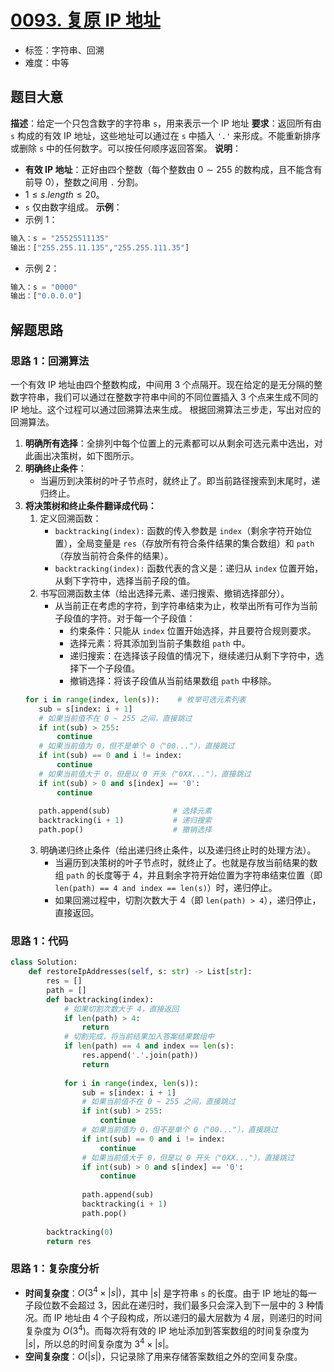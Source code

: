# [0093. 复原 IP 地址](https://leetcode.cn/problems/restore-ip-addresses/)
- 标签：字符串、回溯
- 难度：中等
## 题目大意
**描述**：给定一个只包含数字的字符串 `s`，用来表示一个 IP 地址
**要求**：返回所有由 `s` 构成的有效 IP 地址，这些地址可以通过在 `s` 中插入 `'.'` 来形成。不能重新排序或删除 `s` 中的任何数字。可以按任何顺序返回答案。
**说明**：
- **有效 IP 地址**：正好由四个整数（每个整数由 $0 \sim 255$ 的数构成，且不能含有前导 0），整数之间用 `.` 分割。
- $1 \le s.length \le 20$。
- `s` 仅由数字组成。
**示例**：
- 示例 1：
```python
输入：s = "25525511135"
输出：["255.255.11.135","255.255.111.35"]
```
- 示例 2：
```python
输入：s = "0000"
输出：["0.0.0.0"]
```
## 解题思路
### 思路 1：回溯算法
一个有效 IP 地址由四个整数构成，中间用 $3$ 个点隔开。现在给定的是无分隔的整数字符串，我们可以通过在整数字符串中间的不同位置插入 $3$ 个点来生成不同的 IP 地址。这个过程可以通过回溯算法来生成。
根据回溯算法三步走，写出对应的回溯算法。
1. **明确所有选择**：全排列中每个位置上的元素都可以从剩余可选元素中选出，对此画出决策树，如下图所示。
2. **明确终止条件**：
   - 当遍历到决策树的叶子节点时，就终止了。即当前路径搜索到末尾时，递归终止。
3. **将决策树和终止条件翻译成代码：**
   1. 定义回溯函数：
      - `backtracking(index):` 函数的传入参数是 `index`（剩余字符开始位置），全局变量是 `res`（存放所有符合条件结果的集合数组）和 `path`（存放当前符合条件的结果）。
      - `backtracking(index):` 函数代表的含义是：递归从 `index` 位置开始，从剩下字符中，选择当前子段的值。
   2. 书写回溯函数主体（给出选择元素、递归搜索、撤销选择部分）。
      - 从当前正在考虑的字符，到字符串结束为止，枚举出所有可作为当前子段值的字符。对于每一个子段值：
        - 约束条件：只能从 `index` 位置开始选择，并且要符合规则要求。
        - 选择元素：将其添加到当前子集数组 `path` 中。
        - 递归搜索：在选择该子段值的情况下，继续递归从剩下字符中，选择下一个子段值。
        - 撤销选择：将该子段值从当前结果数组 `path` 中移除。
    ```python
   for i in range(index, len(s)):    # 枚举可选元素列表
       sub = s[index: i + 1]
       # 如果当前值不在 0 ~ 255 之间，直接跳过
       if int(sub) > 255:
           continue
       # 如果当前值为 0，但不是单个 0（"00..."），直接跳过
       if int(sub) == 0 and i != index:
           continue
       # 如果当前值大于 0，但是以 0 开头（"0XX..."），直接跳过
       if int(sub) > 0 and s[index] == '0':
           continue
                   
       path.append(sub)              # 选择元素
       backtracking(i + 1)           # 递归搜索
       path.pop()                    # 撤销选择
    ```
   3. 明确递归终止条件（给出递归终止条件，以及递归终止时的处理方法）。
      - 当遍历到决策树的叶子节点时，就终止了。也就是存放当前结果的数组 `path` 的长度等于 $4$，并且剩余字符开始位置为字符串结束位置（即 `len(path) == 4 and index == len(s)`）时，递归停止。
      - 如果回溯过程中，切割次数大于 4（即 `len(path) > 4`），递归停止，直接返回。
### 思路 1：代码
```python
class Solution:
    def restoreIpAddresses(self, s: str) -> List[str]:
        res = []
        path = []
        def backtracking(index):
            # 如果切割次数大于 4，直接返回
            if len(path) > 4:            
                return
            # 切割完成，将当前结果加入答案结果数组中
            if len(path) == 4 and index == len(s):
                res.append('.'.join(path))
                return
            
            for i in range(index, len(s)):
                sub = s[index: i + 1]
                # 如果当前值不在 0 ~ 255 之间，直接跳过
                if int(sub) > 255:
                    continue
                # 如果当前值为 0，但不是单个 0（"00..."），直接跳过
                if int(sub) == 0 and i != index:
                    continue
                # 如果当前值大于 0，但是以 0 开头（"0XX..."），直接跳过
                if int(sub) > 0 and s[index] == '0':
                    continue
                
                path.append(sub)
                backtracking(i + 1)
                path.pop()
            
        backtracking(0)
        return res
```
### 思路 1：复杂度分析
- **时间复杂度**：$O(3^4 \times |s|)$，其中 $|s|$ 是字符串 `s` 的长度。由于 IP 地址的每一子段位数不会超过 $3$，因此在递归时，我们最多只会深入到下一层中的 $3$ 种情况。而 IP 地址由 $4$ 个子段构成，所以递归的最大层数为 $4$ 层，则递归的时间复杂度为 $O(3^4)$。而每次将有效的 IP 地址添加到答案数组的时间复杂度为 $|s|$，所以总的时间复杂度为 $3^4 \times |s|$。
- **空间复杂度**：$O(|s|)$，只记录除了用来存储答案数组之外的空间复杂度。
